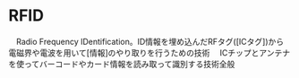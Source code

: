 # RFID
　Radio Frequency IDentification。ID情報を埋め込んだRFタグ([ICタグ])から電磁界や電波を用いて[情報]のやり取りを行うための技術
　ICチップとアンテナを使ってバーコードやカード情報を読み取って識別する技術全般
